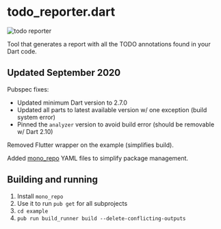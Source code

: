 # todo_reporter.dart

![todo reporter](./art/todo_reporter.png)

Tool that generates a report with all the TODO annotations found in your Dart code.

## Updated September 2020

Pubspec fixes:

* Updated minimum Dart version to 2.7.0
* Updated all parts to latest available version w/ one exception (build system error)
* Pinned the ```analyzer``` version to avoid build error (should be removable w/ Dart 2.10)

Removed Flutter wrapper on the example (simplifies build).

Added [mono_repo](https://pub.dev/packages/mono_repo) YAML files to simplify package management.

## Building and running

1. Install ```mono_repo```
2. Use it to run ```pub get``` for all subprojects
3. ```cd example```
4. ```pub run build_runner build --delete-conflicting-outputs```
